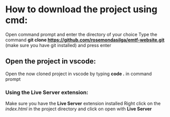 # How to download the project using cmd:
Open command prompt and enter the directory of your choice
Type the command **git clone https://github.com/rosemondasilga/emtf-website.git** (make sure you have git installed)  and press enter

## Open the project in vscode:
Open the now cloned project in vscode by typing **code .** in command prompt

### Using the Live Server extension:
Make sure you have the __Live Server__ extension installed
Right click on the *index.html* in the project directory and click on open with __Live Server__
